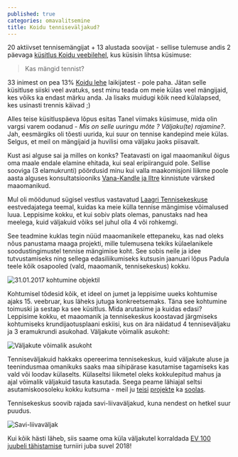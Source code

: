 ```yaml
---
published: true
categories: omavalitsemine
title: Koidu tenniseväljakud?
---
```


20 aktiivset tennisemängijat + 13 alustada soovijat - sellise tulemuse andis 2 päevaga [küsitlus Koidu veebilehel](https://www.facebook.com/events/996474573829706/permalink/996475600496270/), kus küsisin lihtsa küsimuse: 

> Kas mängid tennist?

33 inimest on pea 13% [Koidu lehe](https://www.facebook.com/koidu/) laikijatest - pole paha. Jätan selle küsitluse siiski veel avatuks, sest minu teada om meie külas veel mängijaid, kes võiks ka endast märku anda. Ja lisaks muidugi kõik need külalapsed, kes usinasti trennis käivad ;)

Alles teise küsitluspäeva lõpus esitas Tanel viimaks küsimuse, mida olin vargsi varem oodanud - _Mis on selle uuringu mõte ? Väljaku(te) rajamine?_. Jah, eesmärgiks oli tõesti uurida, kui suur on tennise kandepind meie külas. Selgus, et meil on mängijaid ja huvilisi oma väljaku jaoks piisavalt.

Kust asi alguse sai ja milles on konks? Teatavasti on igal maaomanikul õigus oma maale endale elamine ehitada, kui seal eripiiranguid pole. Sellise sooviga (3 elamukrunti) pöördusid minu kui valla maakomisjoni liikme poole aasta alguses konsultatsiooniks [Vana-Kandle ja Iltre](http://xgis.maaamet.ee/maps/XGis?app_id=UU82A&user_id=at&LANG=1&WIDTH=1579&HEIGHT=935&zlevel=10,533732.8725,6578137.2585938&setlegend=UUKAT1_82=1,FUUKAT102_82=0,FUUKAT103_82=1) kinnistute värsked maaomanikud.

Mul oli möödunud sügisel vestlus vastavatud [Laagri Tennisekeskuse](http://laagritennis.ee/) eestvedajatega teemal, kuidas ka meie külla tennise mängimise võimalused luua. Leppisime kokku, et kui sobiv plats olemas, panustaks nad hea meelega, kuid väljakuid võiks sel juhul olla 4 või rohkemgi.

See teadmine kuklas tegin nüüd maaomanikele ettepaneku, kas nad oleks nõus panustama maaga projekti, mille tulemusena tekiks külaelanikele soodustingimustel tennise mängimise koht. See sobis neile ja idee tutvustamiseks ning sellega edasiliikumiseks kutsusin jaanuari lõpus Padula teele kõik osapooled (vald, maaomanik, tennisekeskus) kokku.

![31.01.2017 kohtumine objektil](https://cloud.githubusercontent.com/assets/146800/22997625/d99b3822-f3db-11e6-9a4f-ccd1652b3646.png)

Kohtumisel tõdesid kõik, et ideel on jumet ja leppisime uueks kohtumise ajaks 15. veebruar, kus läheks jutuga konkreetsemaks. Täna see kohtumine toimuski ja sestap ka see küsitlus. Mida arutasime ja kuidas edasi? Leppisime kokku, et maaomanik ja tennisekeskus koostavad järgmiseks kohtumiseks krundijaotusplaani eskiisi, kus on ära näidatud 4 tenniseväljaku ja 3 eramukrundi asukohad. Väljakute võimalik asukoht:

![Väljakute võimalik asukoht](https://cloud.githubusercontent.com/assets/146800/22997395/ddf58f2c-f3da-11e6-8f14-371efc51e023.png)

Tenniseväljakuid hakkaks opereerima tennisekeskus, kuid väljakute aluse ja teenindusmaa omanikuks saaks maa sihipärase kasutamise tagamiseks kas vald või loodav külaselts. Külaseltsi liikmetel oleks kokkulepitud mahus ja ajal võimalik väljakuid tasuta kasutada. Seega peame lähiajal seltsi asutamiskoosoleku kokku kutsuma - meil ju [teisi](https://github.com/tormi/KOV/issues/22) [projekte](https://github.com/tormi/KOV/issues/30) ka [soolas](https://github.com/tormi/KOV/issues/10).

Tennisekeskus soovib rajada savi-liivaväljakud, kuna nendest on hetkel suur puudus.

![Savi-liivaväljak](https://cloud.githubusercontent.com/assets/146800/22997940/3f1a59e8-f3dd-11e6-8965-622ec8a6fb48.jpg)

Kui kõik hästi läheb, siis saame oma küla väljakutel korraldada [EV 100 juubeli tähistamise](https://ev100.ee/et/kingitused) turniiri juba suvel 2018!
